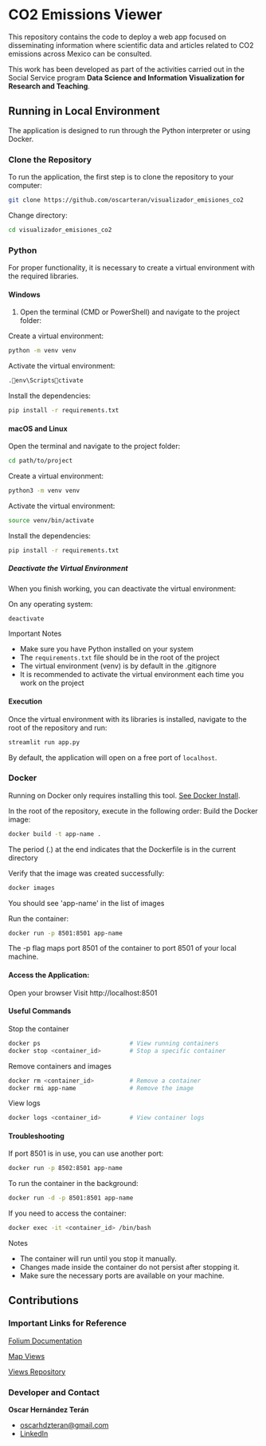 
# CO2 Emissions Viewer
This repository contains the code to deploy a web app focused on disseminating information where scientific data and articles related to CO2 emissions across Mexico can be consulted.

This work has been developed as part of the activities carried out in the Social Service program **Data Science and Information Visualization for Research and Teaching**.

## Running in Local Environment
The application is designed to run through the Python interpreter or using Docker.

### Clone the Repository
To run the application, the first step is to clone the repository to your computer:
```bash
git clone https://github.com/oscarteran/visualizador_emisiones_co2
```

Change directory:
```bash
cd visualizador_emisiones_co2
```

### Python
For proper functionality, it is necessary to create a virtual environment with the required libraries.

#### Windows

1. Open the terminal (CMD or PowerShell) and navigate to the project folder:

Create a virtual environment:
```bash
python -m venv venv
```
Activate the virtual environment:
```bash
.env\Scriptsctivate
```
Install the dependencies:
```bash
pip install -r requirements.txt
```
#### macOS and Linux

Open the terminal and navigate to the project folder:

```bash
cd path/to/project
```
Create a virtual environment:

```bash
python3 -m venv venv
```
Activate the virtual environment:

```bash
source venv/bin/activate
```
Install the dependencies:

```bash
pip install -r requirements.txt
```

##### Deactivate the Virtual Environment
When you finish working, you can deactivate the virtual environment:

On any operating system:

```bash
deactivate
```
Important Notes

- Make sure you have Python installed on your system
- The `requirements.txt` file should be in the root of the project
- The virtual environment (venv) is by default in the .gitignore
- It is recommended to activate the virtual environment each time you work on the project


#### Execution
Once the virtual environment with its libraries is installed, navigate to the root of the repository and run:
```bash
streamlit run app.py
```
By default, the application will open on a free port of `localhost`.

### Docker
Running on Docker only requires installing this tool. [See Docker Install](https://docs.docker.com/engine/install/).

In the root of the repository, execute in the following order:
Build the Docker image:

```bash
docker build -t app-name .
```

The period (.) at the end indicates that the Dockerfile is in the current directory


Verify that the image was created successfully:

```bash
docker images
```

You should see 'app-name' in the list of images


Run the container:

```bash
docker run -p 8501:8501 app-name
```

The -p flag maps port 8501 of the container to port 8501 of your local machine.


#### Access the Application:

Open your browser
Visit http://localhost:8501

#### Useful Commands

Stop the container
```bash
docker ps                         # View running containers
docker stop <container_id>        # Stop a specific container
```
Remove containers and images
```bash
docker rm <container_id>          # Remove a container
docker rmi app-name               # Remove the image
```

View logs
```bash
docker logs <container_id>        # View container logs
```

#### Troubleshooting

If port 8501 is in use, you can use another port:

```bash
docker run -p 8502:8501 app-name
```
To run the container in the background:

```bash
docker run -d -p 8501:8501 app-name
```
If you need to access the container:

```bash
docker exec -it <container_id> /bin/bash
```
Notes

- The container will run until you stop it manually.
- Changes made inside the container do not persist after stopping it.
- Make sure the necessary ports are available on your machine.

## Contributions


### Important Links for Reference

[Folium Documentation](https://python-visualization.github.io/folium/latest/getting_started.html)

[Map Views](https://leaflet-extras.github.io/leaflet-providers/preview/)

[Views Repository](https://github.com/leaflet-extras/leaflet-providers)


### Developer and Contact
**Oscar Hernández Terán**                          
- oscarhdzteran@gmail.com
- [LinkedIn](https://www.linkedin.com/in/oscarhernandezteran/)